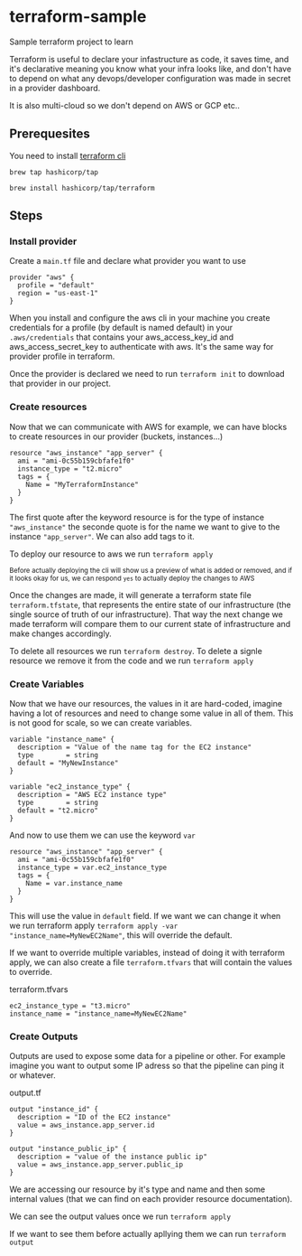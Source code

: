 # terraform-sample

Sample terraform project to learn

Terraform is useful to declare your infastructure as code, it saves time, and it's declarative meaning you know what your infra looks like, and don't have to depend on what any devops/developer configuration was made in secret in a provider dashboard.

It is also multi-cloud so we don't depend on AWS or GCP etc..

## Prerequesites

You need to install [terraform cli](https://developer.hashicorp.com/terraform/tutorials/aws-get-started/install-cli)

```
brew tap hashicorp/tap
```

```
brew install hashicorp/tap/terraform
```

## Steps

### Install provider
Create a `main.tf` file and declare what provider you want to use

```
provider "aws" {
  profile = "default"
  region = "us-east-1"
}
```

When you install and configure the aws cli in your machine you create credentials for a profile (by default is named default) in your `.aws/credentials` that contains your aws_access_key_id and aws_access_secret_key to authenticate with aws. It's the same way for provider profile in terraform.

Once the provider is declared we need to run `terraform init` to download that provider in our project.

### Create resources

Now that we can communicate with AWS for example, we can have blocks to create resources in our provider (buckets, instances...)

```
resource "aws_instance" "app_server" {
  ami = "ami-0c55b159cbfafe1f0"
  instance_type = "t2.micro"
  tags = {
    Name = "MyTerraformInstance"
  }
}
```

The first quote after the keyword resource is for the type of instance `"aws_instance"` the seconde quote is for the name we want to give to the instance `"app_server"`. We can also add tags to it.

To deploy our resource to aws we run `terraform apply`

<small>Before actually deploying the cli will show us a preview of what is added or removed, and if it looks okay for us, we can respond `yes` to actually deploy the changes to AWS</small>

Once the changes are made, it will generate a terraform state file `terraform.tfstate`, that represents the entire state of our infrastructure (the single source of truth of our infrastructure). That way the next change we made terraform will compare them to our current state of infrastructure and make changes accordingly.


To delete all resources we run `terraform destroy`. To delete a signle resource we remove it from the code and we run `terraform apply`

### Create Variables

Now that we have our resources, the values in it are hard-coded, imagine having a lot of resources and need to change some value in all of them. This is not good for scale, so we can create variables.

```
variable "instance_name" {
  description = "Value of the name tag for the EC2 instance"
  type        = string
  default = "MyNewInstance"
}

variable "ec2_instance_type" {
  description = "AWS EC2 instance type"
  type        = string
  default = "t2.micro"
}
```

And now to use them we can use the keyword `var`

```
resource "aws_instance" "app_server" {
  ami = "ami-0c55b159cbfafe1f0"
  instance_type = var.ec2_instance_type
  tags = {
    Name = var.instance_name
  }
}
```

This will use the value in `default` field. If we want we can change it when we run terraform apply `terraform apply -var "instance_name=MyNewEC2Name"`, this will override the default.

If we want to override multiple variables, instead of doing it with terraform apply, we can also create a file `terraform.tfvars` that will contain the values to override.

terraform.tfvars
```
ec2_instance_type = "t3.micro"
instance_name = "instance_name=MyNewEC2Name"
```

### Create Outputs

Outputs are used to expose some data for a pipeline or other. For example imagine you want to output some IP adress so that the pipeline can ping it or whatever.

output.tf
```
output "instance_id" {
  description = "ID of the EC2 instance"
  value = aws_instance.app_server.id
}

output "instance_public_ip" {
  description = "value of the instance public ip"
  value = aws_instance.app_server.public_ip
}
```

We are accessing our resource by it's type and name and then some internal values (that we can find on each provider resource documentation).

We can see the output values once we run `terraform apply`

If we want to see them before actually apllying them we can run `terraform output`
